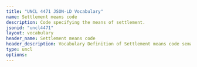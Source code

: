 ```yaml
---
title: "UNCL 4471 JSON-LD Vocabulary"
name: Settlement means code
description: Code specifying the means of settlement.
jsonid: "uncl4471"
layout: vocabulary
header_name: Settlement means code
header_description: Vocabulary Definition of Settlement means code semantics in HTML format. JSON-LD format is available at [uncl4471.jsonld](/vocabulary/uncl4471.jsonld)
type: uncl
options:
---
```


